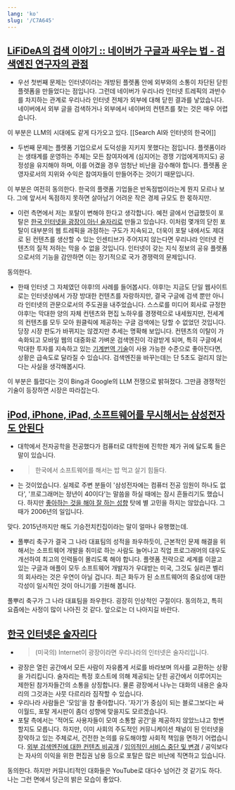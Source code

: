 ```yaml
---
lang: 'ko'
slug: '/C7A645'
---
```


## [LiFiDeA의 검색 이야기 :: 네이버가 구글과 싸우는 법 - 검색엔진 연구자의 관점](https://lifidea.tistory.com/entry/%EB%84%A4%EC%9D%B4%EB%B2%84%EA%B0%80-%EA%B5%AC%EA%B8%80%EA%B3%BC-%EC%8B%B8%EC%9A%B0%EB%8A%94-%EB%B2%95-%EA%B2%80%EC%83%89%EC%97%94%EC%A7%84-%EC%97%B0%EA%B5%AC%EC%9E%90%EC%9D%98-%EA%B4%80%EC%A0%90)

- 우선 첫번째 문제는 인터넷이라는 개방된 플렛폼 안에 외부와의 소통이 차단된 닫힌 플렛폼을 만들었다는 점입니다. 그런데 네이버가 우리나라 인터넷 트레픽의 과반수를 차지하는 관계로 우리나라 인터넷 전체가 외부에 대해 닫힌 결과를 낳았습니다. 네이버에서 외부 글을 검색하거나 외부에서 네이버의 컨텐츠를 찾는 것은 매우 어렵습니다.

이 부분은 LLM의 시대에도 같게 다가오고 있다. [[Search AI와 인터넷의 한국어]]

- 두번째 문제는 플렛폼 기업으로서 도덕성을 지키지 못했다는 점입니다. 플렛폼이라는 생태계를 운영하는 주체는 모든 참여자에게 (심지어는 경쟁 기업에게까지도) 공정성을 유지해야 하며, 이를 어겼을 경우 엄청난 비난을 감수해야 합니다. 플렛폼 운영자로서의 지위와 수익은 참여자들이 만들어주는 것이기 때문입니다.

이 부분은 여전히 동의한다. 한국의 플랫폼 기업들은 반독점법이라는게 뭔지 모르나 보다. 그에 앞서서 독점하지 못하면 살아남기 어려운 작은 경제 규모도 한 몫하지만.

- 이런 측면에서 저는 포탈이 변해야 한다고 생각합니다. 예전 글에서 언급했듯이 포탈은 [한국 인터넷을 광장이 아닌 술자리로](http://lifidea.tistory.com/entry/%ED%95%9C%EA%B5%AD-%EC%9D%B8%ED%84%B0%EB%84%B7%EC%9D%80-%EC%88%A0%EC%9E%90%EB%A6%AC%EB%8B%A4 '[http://lifidea.tistory.com/entry/%ED%95%9C%EA%B5%AD-%EC%9D%B8%ED%84%B0%EB%84%B7%EC%9D%80-%EC%88%A0%EC%9E%90%EB%A6%AC%EB%8B%A4]로 이동합니다.') 만들고 있습니다. 이처럼 몇개의 닫힌 포탈이 대부분의 웹 트레픽을 과점하는 구도가 지속되고, 더욱이 포탈 내에서도 제대로 된 컨텐츠를 생산할 수 있는 인센티브가 주어지지 않는다면 우리나라 인터넷 컨텐츠의 질적 저하는 막을 수 없을 것입니다. 인터넷이 갖는 지식 정보의 공유 플렛폼으로서의 기능을 감안하면 이는 장기적으로 국가 경쟁력의 문제입니다.

동의한다.

- 한때 인터넷 그 자체였던 야후!의 사례를 들어봅시다. 야후!는 지금도 단일 웹사이트로는 인터넷상에서 가장 방대한 컨텐츠를 자랑하지만, 결국 구글에 검색 뿐만 아니라 인터넷의 관문으로서의 주도권을 내주었습니다. 스스로를 미디어 회사로 규정한 야후!는 막대한 양의 자체 컨텐츠와 편집 노하우를 경쟁력으로 내세웠지만, 전세계의 컨텐츠를 모두 모아 원클릭에 제공하는 구글 검색에는 당할 수 없었던 것입니다. 당장 시장 판도가 바뀌지는 않겠지만 추세는 명확해 보입니다. 컨텐츠의 이탈이 가속화되고 모바일 웹의 대중화로 가벼운 검색엔진이 각광받게 되며, 특히 구글에서 막대한 투자를 지속하고 있는 [기계번역 기술](http://www.google.com/language_tools?hl=EN '[http://www.google.com/language_tools?hl=EN]로 이동합니다.')이 사용 가능한 수준으로 좋아진다면, 상황은 급속도로 달라질 수 있습니다. 검색엔진을 바꾸는데는 단 5초도 걸리지 않는다는 사실을 생각해봅시다.

이 부분은 틀렸다는 것이 Bing과 Google의 LLM 전쟁으로 밝혀졌다. 그만큼 경쟁적인 기술이 등장하면 시장은 따라잡는다.

## [iPod, iPhone, iPad, 소프트웨어를 무시해서는 삼성전자도 안된다](https://lifidea.tistory.com/entry/iPod-iPhone-iPad-%EC%86%8C%ED%94%84%ED%8A%B8%EC%9B%A8%EC%96%B4%EB%A5%BC-%EB%AC%B4%EC%8B%9C%ED%95%B4%EC%84%9C%EB%8A%94-%EC%82%BC%EC%84%B1%EC%A0%84%EC%9E%90%EB%8F%84-%EC%95%88%EB%90%9C%EB%8B%A4)

- 대학에서 전자공학을 전공했다가 컴퓨터로 대학원에 진학한 제가 귀에 닳도록 들은 말이 있습니다.
- > 한국에서 소프트웨어를 해서는 밥 먹고 살기 힘들다.
- 는 것이었습니다. 실제로 주변 분들이 '삼성전자에는 컴퓨터 전공 임원이 하나도 없다', '프로그래머는 정년이 40이다'는 말씀을 하실 때에는 잠시 흔들리기도 했습니다. 하지만 [좋아하는 것을 해야 잘 하는 성향](http://lifidea.tistory.com/entry/%EC%A2%8B%EC%95%84%ED%95%98%EB%8A%94-%EC%9D%BC-%EC%A7%80%EC%BC%9C%EA%B0%80%EA%B8%B0 '[http://lifidea.tistory.com/entry/좋아하는-일-지켜가기]로 이동합니다.') 탓에 별 고민을 하지는 않았습니다. 그때가 2006년의 일입니다.

맞다. 2015년까지만 해도 기승전치킨집이라는 말이 얼마나 유행했는데.

- 풀뿌리 축구가 결국 그 나라 대표팀의 성적을 좌우하듯이, 근본적인 문제 해결을 위해서는 소프트웨어 개발을 취미로 하는 사람도 늘어나고 직업 프로그래머의 대우도 개선하여 최고의 인력들이 몰리도록 해야 합니다. 플렛폼 전략으로 세계를 이끌고 있는 구글과 애플이 모두 소프트웨어 개발자가 우대받는 미국, 그것도 실리콘 벨리의 회사라는 것은 우연이 아닐 겁니다. 최근 화두가 된 소프트웨어의 중요성에 대한 각성이 일시적인 것이 아니기를 기원해 봅니다.

풀뿌리 축구가 그 나라 대표팀을 좌우한다. 굉장히 인상적인 구절이다. 동의하고, 특히 요즘에는 사정이 많이 나아진 것 같다. 앞으로는 더 나아지길 바란다.

## [한국 인터넷은 술자리다](https://lifidea.tistory.com/entry/%ED%95%9C%EA%B5%AD-%EC%9D%B8%ED%84%B0%EB%84%B7%EC%9D%80-%EC%88%A0%EC%9E%90%EB%A6%AC%EB%8B%A4)

- > (미국의) Internet이 광장이라면 우리나라의 인터넷은 술자리입니다.
- 광장은 열린 공간에서 모든 사람이 자유롭게 서로를 바라보며 의사를 교환하는 상황을 가리킵니다. 술자리는 특정 호스트에 의해 제공되는 닫힌 공간에서 이루어지는 제한된 참가자들간의 소통을 상징합니다. 물론 광장에서 나누는 대화의 내용은 술자리의 그것과는 사뭇 다르리라 짐작할 수 있습니다.
- 우리나라 사람들은 '모임'을 참 좋아합니다. '자기'가 중심이 되는 블로그보다는 싸이월드, 포탈 게시판이 좀더 성향에 맞을지도 모르겠습니다.
- 포탈 측에서는 '적어도 사용자들이 모여 소통할 공간'을 제공하지 않았느냐고 항변할지도 모릅니다. 하지만, 이미 사회의 주도적인 커뮤니케이션 채널이 된 인터넷을 장악하고 있는 주체로서, 건전한 논의를 유도해야할 사회적 책임을 면하기 어렵습니다. [외부 검색엔진에 대한 컨텐츠 비공개](http://www.leejeonghwan.com/media/archives/001714.html '[http://www.leejeonghwan.com/media/archives/001714.html]로 이동합니다.') / [임의적인 서비스 중단 및 변경](http://channy.creation.net/blog/775 '[http://channy.creation.net/blog/775]로 이동합니다.') / 공익보다는 자사의 이익을 위한 편집권 남용 등으로 포탈은 많은 비난에 직면하고 있습니다.

동의한다. 하지만 커뮤니티적인 대화들은 YouTube로 대다수 넘어간 것 같기도 하다. 나는 그런 면에서 당근의 밝은 모습이 좋았다.
